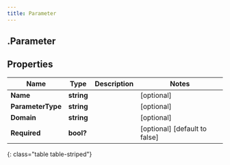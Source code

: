 ```yaml
---
title: Parameter
---
```

## .Parameter

## Properties

|Name | Type | Description | Notes|
|------------ | ------------- | ------------- | -------------|
| **Name** | **string** |  | [optional] |
| **ParameterType** | **string** |  | [optional] |
| **Domain** | **string** |  | [optional] |
| **Required** | **bool?** |  | [optional] [default to false]|
{: class="table table-striped"}


